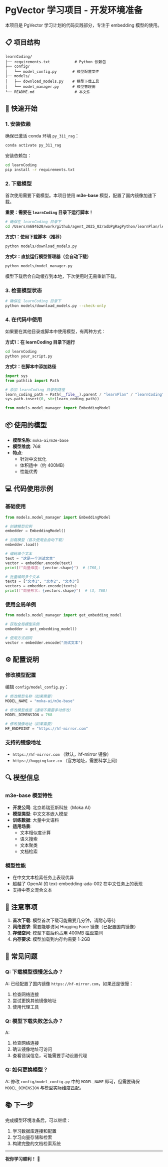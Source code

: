 # PgVector 学习项目 - 开发环境准备

本项目是 PgVector 学习计划的代码实践部分，专注于 embedding 模型的使用。

## 📋 项目结构

```
learnCoding/
├── requirements.txt           # Python 依赖包
├── config/
│   └── model_config.py       # 模型配置文件
├── models/
│   ├── download_models.py    # 模型下载工具
│   └── model_manager.py      # 模型管理器
└── README.md                  # 本文件
```

## 🚀 快速开始

### 1. 安装依赖

确保已激活 conda 环境 `py_311_rag`：

```bash
conda activate py_311_rag
```

安装依赖包：

```bash
cd learnCoding
pip install -r requirements.txt
```

### 2. 下载模型

首次使用需要下载模型。本项目使用 **m3e-base** 模型，配置了国内镜像加速下载。

**重要：需要在 `learnCoding` 目录下运行脚本！**

```bash
# 确保在 learnCoding 目录下
cd /Users/m684620/work/github/agent_2025_02/adbPgRagPython/learnPlan/learnCoding
```

**方式1：使用下载脚本（推荐）**

```bash
python models/download_models.py
```

**方式2：直接运行模型管理器（会自动下载）**

```bash
python models/model_manager.py
```

模型下载后会自动缓存到本地，下次使用时无需重新下载。

### 3. 检查模型状态

```bash
# 确保在 learnCoding 目录下
python models/download_models.py --check-only
```

### 4. 在代码中使用

如果要在其他目录或脚本中使用模型，有两种方式：

**方式1：在 learnCoding 目录下运行**

```bash
cd learnCoding
python your_script.py
```

**方式2：在脚本中添加路径**

```python
import sys
from pathlib import Path

# 添加 learnCoding 目录到路径
learn_coding_path = Path(__file__).parent / "learnPlan" / "learnCoding"
sys.path.insert(0, str(learn_coding_path))

from models.model_manager import EmbeddingModel
```

## 📦 使用的模型

- **模型名称**: `moka-ai/m3e-base`
- **模型维度**: 768
- **特点**: 
  - 针对中文优化
  - 体积适中（约 400MB）
  - 性能优秀

## 💻 代码使用示例

### 基础使用

```python
from models.model_manager import EmbeddingModel

# 创建模型实例
embedder = EmbeddingModel()

# 加载模型（首次使用会自动下载）
embedder.load()

# 编码单个文本
text = "这是一个测试文本"
vector = embedder.encode(text)
print(f"向量维度: {vector.shape}")  # (768,)

# 批量编码多个文本
texts = ["文本1", "文本2", "文本3"]
vectors = embedder.encode(texts)
print(f"向量形状: {vectors.shape}")  # (3, 768)
```

### 使用全局单例

```python
from models.model_manager import get_embedding_model

# 获取全局模型实例
embedder = get_embedding_model()

# 使用方式相同
vector = embedder.encode("测试文本")
```

## ⚙️ 配置说明

### 修改模型配置

编辑 `config/model_config.py`：

```python
# 修改模型名称（如果需要）
MODEL_NAME = "moka-ai/m3e-base"

# 修改模型维度（通常不需要手动修改）
MODEL_DIMENSION = 768

# 修改镜像地址（如果需要）
HF_ENDPOINT = "https://hf-mirror.com"
```

### 支持的镜像地址

- `https://hf-mirror.com` （默认，hf-mirror 镜像）
- `https://huggingface.co` （官方地址，需要科学上网）

## 🔍 模型信息

### m3e-base 模型特性

- **开发公司**: 北京希瑞亚斯科技（Moka AI）
- **模型类型**: 中文文本嵌入模型
- **训练数据**: 大量中文语料
- **适用场景**: 
  - 文本相似度计算
  - 语义搜索
  - 文本聚类
  - 文档检索

### 模型性能

- 在中文文本检索任务上表现优异
- 超越了 OpenAI 的 text-embedding-ada-002 在中文任务上的表现
- 支持中英文混合文本

## 📝 注意事项

1. **首次下载**: 模型首次下载可能需要几分钟，请耐心等待
2. **网络要求**: 需要能够访问 Hugging Face 镜像（已配置国内镜像）
3. **存储空间**: 模型下载后约占用 400MB 磁盘空间
4. **内存要求**: 模型加载到内存约需要 1-2GB

## 🐛 常见问题

### Q: 下载模型很慢怎么办？

A: 已经配置了国内镜像 `https://hf-mirror.com`，如果还是很慢：
1. 检查网络连接
2. 尝试更换其他镜像地址
3. 使用代理工具

### Q: 模型下载失败怎么办？

A: 
1. 检查网络连接
2. 确认镜像地址可访问
3. 查看错误信息，可能需要手动设置代理

### Q: 如何更换模型？

A: 修改 `config/model_config.py` 中的 `MODEL_NAME` 即可，但需要确保 `MODEL_DIMENSION` 与模型实际维度匹配。

## 📚 下一步

完成模型环境准备后，可以继续：
1. 学习数据库连接和配置
2. 学习向量存储和检索
3. 构建完整的文档检索系统

---

**祝你学习顺利！** 🚀

